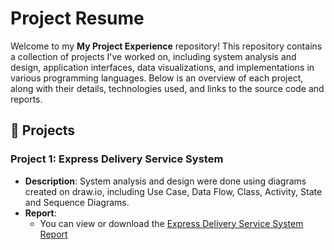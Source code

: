 # Project Resume

Welcome to my **My Project Experience** repository! This repository contains a collection of projects I've worked on, including system analysis and design, application interfaces, data visualizations, and implementations in various programming languages. Below is an overview of each project, along with their details, technologies used, and links to the source code and reports.

## 📂 Projects

### Project 1: Express Delivery Service System
- **Description**: System analysis and design were done using diagrams created on draw.io, including Use Case, Data Flow, Class, Activity, State and Sequence Diagrams.
- **Report**: 
  - You can view or download the [Express Delivery Service System Report](https://github.com/anniemark2522/project-resume/blob/main/assests/files/POSTMANpdf.pdf)

  
<!-- ### 2. **Endangered Species in Thailand - Tableau Dashboard**
- **Description**: Created an interactive **Tableau Dashboard** and **Storyboard** to present information about endangered species in Thailand using open data.
- **Technologies Used**: Tableau, Open Data
- **Dashboard**: [View Tableau Dashboard](https://public.tableau.com/views/endangered-species-thailand)
- **Report**: [Download Endangered Species Report (PDF)](files/endangered-species-report.pdf)

### 3. **Binary Tree Operations in C**
- **Description**: Implemented a **Binary Tree** in **C language** with operations for **Insert**, **Delete**, and **Show** elements, displaying the tree in an array format using the online compiler **onlineGDB**.
- **Technologies Used**: C Language, onlineGDB
- **Source Code**: [View C Code on GitHub](https://github.com/yourusername/project-resume/tree/main/c/binary-tree)
- **Execution**: [Run on onlineGDB](https://www.onlinegdb.com/online_c_compiler)

### 4. **Sentiment Analysis of iPhone 15 Reviews**
- **Description**: Performed **sentiment analysis** on iPhone 15 reviews using **Python** in **Google Colab**, categorizing sentiments as **positive**, **neutral**, or **negative**, and integrated the results into a **LINE chatbot**.
- **Technologies Used**: Python, Google Colab, LINE API
- **Source Code**: [View Python Code on GitHub](https://github.com/yourusername/project-resume/tree/main/python/sentiment-analysis)
- **Demo**: [LINE Chatbot Demo](https://line.me/R/ti/p/@yourlineid)

### 5. **Human & Animal Insurance System**
- **Description**: Designed an insurance system for humans and animals in **C++** with membership registration, point accumulation, payment processing, and data storage in a **.txt** file.
- **Technologies Used**: C++, onlineGDB
- **Source Code**: [View C++ Code on GitHub](https://github.com/yourusername/project-resume/tree/main/cpp/insurance-system)
  
### 6. **Police Ticket Management System**
- **Description**: Developed a **Java GUI** application for **license management**, **ticketing**, **order tracking**, and **payments**, integrated with **phpMyAdmin** for database management.
- **Technologies Used**: Java, JavaFX, phpMyAdmin
- **Source Code**: [View Java Code on GitHub](https://github.com/yourusername/project-resume/tree/main/java/police-ticket-system)

### 7. **Bus Payment System**
- **Description**: Developed a **bus payment system** in **Python** with admin management functions and user features for seamless operation.
- **Technologies Used**: Python
- **Source Code**: [View Python Code on GitHub](https://github.com/yourusername/project-resume/tree/main/python/bus-payment-system)

---

## 🛠️ Technologies & Tools Used
- **Programming Languages**: Java, Python, C++, C
- **Data Visualization**: Tableau
- **Database Management**: phpMyAdmin
- **Interface Design**: Figma
- **Diagrams**: Draw.io

---

## 📬 Contact
- **Email**: your-email@example.com
- **LinkedIn**: [Your LinkedIn Profile](https://linkedin.com/in/your-profile)

---

## 📝 Additional Notes
- Each project is accompanied by a **PDF report** that explains the project in detail, including the design, implementation, and results.
- The source code for each project is organized in folders by programming language and project type. You can explore the code to understand the implementation.

Feel free to explore the projects and get in touch if you have any questions or would like to collaborate! -->

